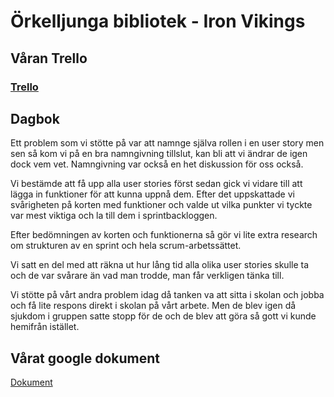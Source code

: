 # Örkelljunga bibliotek - Iron Vikings


## Våran Trello

### [Trello](https://trello.com/b/vMdYu8fw/ironvikings)


## Dagbok

Ett problem som vi stötte på var att namnge själva rollen i en user story men sen så kom vi på en bra namngivning tillslut, kan bli att vi ändrar de igen dock vem vet.
Namngivning var också en het diskussion för oss också.

Vi bestämde att få upp alla user stories först sedan gick vi vidare till att lägga in funktioner för att kunna uppnå dem. Efter det uppskattade vi svårigheten på korten med funktioner och valde ut vilka punkter vi tyckte var mest viktiga och la till dem i sprintbackloggen. 

Efter bedömningen av korten och funktionerna så gör vi lite extra research om strukturen av en sprint och hela scrum-arbetssättet. 

Vi satt en del med att räkna ut hur lång tid alla olika user stories skulle ta och de var svårare än vad man trodde, man får verkligen tänka till.

Vi stötte på vårt andra problem idag då tanken va att sitta i skolan och jobba och få lite respons direkt i skolan på vårt arbete. 
Men de blev igen då sjukdom i gruppen satte stopp för de och de blev att göra så gott vi kunde hemifrån istället.





## Vårat google dokument
[Dokument](https://docs.google.com/document/d/1aVRjN0pHVLcREB2GtDlpPt4brY6-rPQ-WKAyhdoB7qs/edit?usp=sharing)



